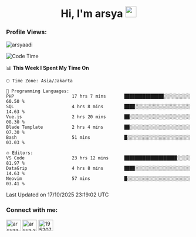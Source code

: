 <h1 align="center">Hi, I'm arsya 
  <img src="https://media.giphy.com/media/hvRJCLFzcasrR4ia7z/giphy.gif" width="30px"/>
</h1>

<p align="left"> <h3>Profile Views:</h3> <img src="https://komarev.com/ghpvc/?username=arsyaadi&label=Profile%20views&color=0e75b6&style=flat" alt="arsyaadi" /> </p>

<!--START_SECTION:waka-->
![Code Time](http://img.shields.io/badge/Code%20Time-4%2C599%20hrs%2056%20mins-blue)

📊 **This Week I Spent My Time On** 

```text
🕑︎ Time Zone: Asia/Jakarta

💬 Programming Languages: 
PHP                      17 hrs 7 mins       ███████████████░░░░░░░░░░   60.50 % 
SQL                      4 hrs 8 mins        ████░░░░░░░░░░░░░░░░░░░░░   14.63 % 
Vue.js                   2 hrs 20 mins       ██░░░░░░░░░░░░░░░░░░░░░░░   08.30 % 
Blade Template           2 hrs 4 mins        ██░░░░░░░░░░░░░░░░░░░░░░░   07.30 % 
Bash                     51 mins             █░░░░░░░░░░░░░░░░░░░░░░░░   03.03 % 

🔥 Editors: 
VS Code                  23 hrs 12 mins      ████████████████████░░░░░   81.97 % 
DataGrip                 4 hrs 8 mins        ████░░░░░░░░░░░░░░░░░░░░░   14.63 % 
Neovim                   57 mins             █░░░░░░░░░░░░░░░░░░░░░░░░   03.41 % 
```


 Last Updated on 17/10/2025 23:19:02 UTC
<!--END_SECTION:waka-->

<!-- - 📫 How to reach me **itsme@arsyaadi.software** -->


<h3 align="left">Connect with me:</h3>
<p align="left">
<a href="https://linkedin.com/in/arsyaadi" target="blank"><img align="center" src="https://raw.githubusercontent.com/rahuldkjain/github-profile-readme-generator/master/src/images/icons/Social/linked-in-alt.svg" alt="arsyaadi" height="30" width="40" /></a>
<a href="https://fb.com/arsya.xkz" target="blank"><img align="center" src="https://raw.githubusercontent.com/rahuldkjain/github-profile-readme-generator/master/src/images/icons/Social/facebook.svg" alt="arsya.xkz" height="30" width="40" /></a>
<a href="https://stackoverflow.com/users/19520749" target="blank"><img align="center" src="https://raw.githubusercontent.com/rahuldkjain/github-profile-readme-generator/master/src/images/icons/Social/stack-overflow.svg" alt="19520749" height="30" width="40" /></a>
</p>
